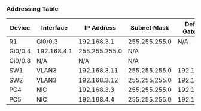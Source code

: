 ### Addressing Table

| Device | Interface | IP Address | Subnet Mask | Default Gateway |
| ------------- | ------------- | -------- | -------- | -------- |
R1 | Gi0/0.3 | 192.168.3.1 | 255.255.255.0 | N/A
 | Gi0/0.4 | 192.168.4.1 | 255.255.255.0 | N/A
 | Gi0/0.8 | N/A | N/A | N/A
 SW1 | VLAN3 | 192.168.3.11 | 255.255.255.0 | 192.168.3.1
 SW2 | VLAN3 | 192.168.3.12 | 255.255.255.0 | 192.168.3.1
 PC4 | NIC | 192.168.3.3 | 255.255.255.0 | 192.168.3.1
 PC5 | NIC | 192.168.4.4 | 255.255.255.0 | 192.168.4.1
